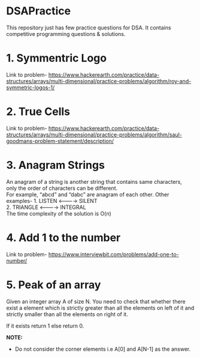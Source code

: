 # DSAPractice
This repository just has few practice questions for DSA. 
It contains competitive programming questions & solutions.

# 1. Symmentric Logo
  Link to problem- https://www.hackerearth.com/practice/data-structures/arrays/multi-dimensional/practice-problems/algorithm/roy-and-symmetric-logos-1/
  
# 2. True Cells
  Link to problem- https://www.hackerearth.com/practice/data-structures/arrays/multi-dimensional/practice-problems/algorithm/saul-goodmans-problem-statement/description/

# 3. Anagram Strings
   An anagram of a string is another string that contains same characters,<br/>only the order of characters can be different.<br/> For example, “abcd” and “dabc” are anagram of each other.
  Other examples- 1. LISTEN <----> SILENT\
                  2. TRIANGLE <----> INTEGRAL\
  The time complexity of the solution is O(n)
# 4. Add 1 to the number
   Link to problem- https://www.interviewbit.com/problems/add-one-to-number/
   
# 5. Peak of an array
   Given an integer array A of size N. You need to check that whether there exist a element which is strictly greater than all the elements on left of it and strictly smaller than all the elements on right of it.

  If it exists return 1 else return 0.<br />
  
  **NOTE:**<br />
  - Do not consider the corner elements i.e A[0] and A[N-1] as the answer.

